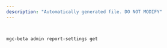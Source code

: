 ```yaml
---
description: "Automatically generated file. DO NOT MODIFY"
---
```


```bash


mgc-beta admin report-settings get

```